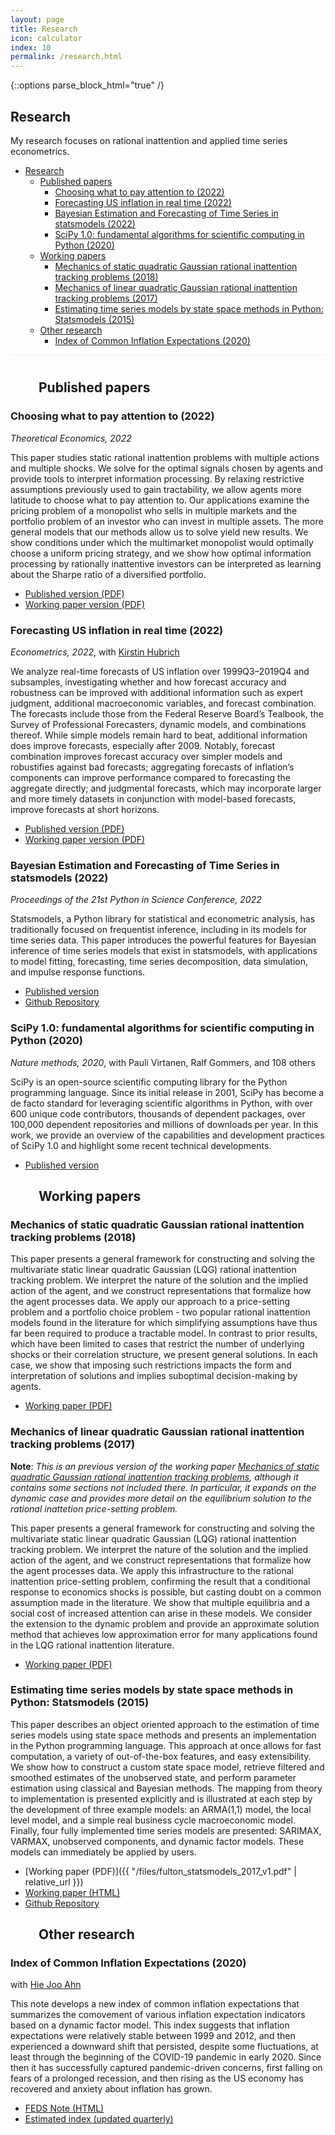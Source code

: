 ```yaml
---
layout: page
title: Research
icon: calculator
index: 10
permalink: /research.html
---
```

{::options parse_block_html="true" /}

<section class="lead-section compact">

# Research

My research focuses on rational inattention and applied time series
econometrics.

- [Research](#research)
  - [Published papers](#published-papers)
    - [Choosing what to pay attention to (2022)](#choosing-what-to-pay-attention-to-2021)
    - [Forecasting US inflation in real time (2022)](#forecasting-us-inflation-in-real-time-2021)
    - [Bayesian Estimation and Forecasting of Time Series in statsmodels (2022)](#bayesian-estimation-and-forecasting-of-time-series-in-statsmodels-2022)
    - [SciPy 1.0: fundamental algorithms for scientific computing in Python (2020)](#scipy-10-fundamental-algorithms-for-scientific-computing-in-python-2020)
  - [Working papers](#working-papers)
    - [Mechanics of static quadratic Gaussian rational inattention tracking problems (2018)](#mechanics-of-static-quadratic-gaussian-rational-inattention-tracking-problems-2018)
    - [Mechanics of linear quadratic Gaussian rational inattention tracking problems (2017)](#mechanics-of-linear-quadratic-gaussian-rational-inattention-tracking-problems-2017)
    - [Estimating time series models by state space methods in Python: Statsmodels (2015)](#estimating-time-series-models-by-state-space-methods-in-python-statsmodels-2015)
  - [Other research](#other-research)
    - [Index of Common Inflation Expectations (2020)](#index-of-common-inflation-expectations-2020)

</section>

<div style="padding:0px 45px;padding-top:10px;margin-top:0px;border-top:1px solid #efefef;">

## Published papers

</div>

<section id="fulton_choosing_2021">

### Choosing what to pay attention to (2022)

*Theoretical Economics, 2022*

This paper studies static rational inattention problems with multiple
actions and multiple shocks. We solve for the optimal signals chosen by
agents and provide tools to interpret information processing. By relaxing
restrictive assumptions previously used to gain tractability, we allow
agents more latitude to choose what to pay attention to. Our applications
examine the pricing problem of a monopolist who sells in multiple markets
and the portfolio problem of an investor who can invest in multiple assets.
The more general models that our methods allow us to solve yield new
results. We show conditions under which the multimarket monopolist would
optimally choose a uniform pricing strategy, and we show how optimal
information processing by rationally inattentive investors can be
interpreted as learning about the Sharpe ratio of a diversified portfolio.

- <a href="https://onlinelibrary.wiley.com/doi/full/10.3982/TE3850" onclick="trackOutboundLink('https://onlinelibrary.wiley.com/doi/full/10.3982/TE3850'); return false;">Published version (PDF)</a>
- <a href="https://econtheory.org/ojs/index.php/te/article/viewForthcomingFile/3850/30749/1" onclick="trackOutboundLink('https://econtheory.org/ojs/index.php/te/article/viewForthcomingFile/3850/30749/1'); return false;">Working paper version (PDF)</a>

</section>

<section id="fulton_forecasting_2021">

### Forecasting US inflation in real time (2022)

*Econometrics, 2022*, with [Kirstin Hubrich](https://sites.google.com/site/kirstinhubrichwebpage/)

We analyze real-time forecasts of US inflation over 1999Q3–2019Q4 and subsamples, investigating whether and how forecast accuracy and robustness can be improved with additional information such as expert judgment, additional macroeconomic variables, and forecast combination. The forecasts include those from the Federal Reserve Board’s Tealbook, the Survey of Professional Forecasters, dynamic models, and combinations thereof. While simple models remain hard to beat, additional information does improve forecasts, especially after 2009. Notably, forecast combination improves forecast accuracy over simpler models and robustifies against bad forecasts; aggregating forecasts of inflation’s components can improve performance compared to forecasting the aggregate directly; and judgmental forecasts, which may incorporate larger and more timely datasets in conjunction with model-based forecasts, improve forecasts at short horizons.

- <a href="https://www.mdpi.com/2225-1146/9/4/36" onclick="trackOutboundLink('https://www.mdpi.com/2225-1146/9/4/36'); return false;">Published version (PDF)</a>
- <a href="https://www.federalreserve.gov/econres/feds/files/2021014pap.pdf" onclick="trackOutboundLink('https://www.federalreserve.gov/econres/feds/files/2021014pap.pdf'); return false;">Working paper version (PDF)</a>

</section>

<section id="bayesian-estimation-and-forecasting-of-time-series-in-statsmodels-2022">

### Bayesian Estimation and Forecasting of Time Series in statsmodels (2022)

*Proceedings of the 21st Python in Science Conference, 2022*

Statsmodels, a Python library for statistical and econometric analysis, has traditionally focused on frequentist inference, including in its models for time series data. This paper introduces the powerful features for Bayesian inference of time series models that exist in statsmodels, with applications to model fitting, forecasting, time series decomposition, data simulation, and impulse response functions.

- <a href="https://conference.scipy.org/proceedings/scipy2022/chad_fulton.html" onclick="trackOutboundLink('https://conference.scipy.org/proceedings/scipy2022/chad_fulton.html'); return false;">Published version</a>
- <a href="https://github.com/ChadFulton/scipy2022-bayesian-time-series" onclick="trackOutboundLink('https://github.com/ChadFulton/scipy2022-bayesian-time-series'); return false;">Github Repository</a>

</section>

<section id="virtanen_scipy_2020">

### SciPy 1.0: fundamental algorithms for scientific computing in Python (2020)

*Nature methods, 2020*, with Pauli Virtanen, Ralf Gommers, and 108 others

SciPy is an open-source scientific computing library for the Python programming language. Since its initial release in 2001, SciPy has become a de facto standard for leveraging scientific algorithms in Python, with over 600 unique code contributors, thousands of dependent packages, over 100,000 dependent repositories and millions of downloads per year. In this work, we provide an overview of the capabilities and development practices of SciPy 1.0 and highlight some recent technical developments.

- <a href="https://www.nature.com/articles/s41592-019-0686-2?es_p=11046330" onclick="trackOutboundLink('https://www.nature.com/articles/s41592-019-0686-2?es_p=11046330'); return false;">Published version</a>

</section>

<div style="padding:0px 45px;">

## Working papers

</div>

<section id="fulton_static_ri_2017">

### Mechanics of static quadratic Gaussian rational inattention tracking problems (2018)

This paper presents a general framework for constructing and solving the
multivariate static linear quadratic Gaussian (LQG) rational inattention
tracking problem. We interpret the nature of the solution and the
implied action of the agent, and we construct representations that
formalize how the agent processes data. We apply our approach to a
price-setting problem and a portfolio choice problem - two popular
rational inattention models found in the literature for which
simplifying assumptions have thus far been required to produce a
tractable model. In contrast to prior results, which have been limited
to cases that restrict the number of underlying shocks or their
correlation structure, we present general solutions. In each case, we
show that imposing such restrictions impacts the form and interpretation
of solutions and implies suboptimal decision-making by agents.

- <a href="http://www.chadfulton.com/files/fulton_static_ri_2017.6f28145.pdf" onclick="trackOutboundLink('http://www.chadfulton.com/files/fulton_static_ri_2017.6f28145.pdf'); return false;">Working paper (PDF)</a>

</section>

<section id="fulton_mechanics_ri_2017">

### Mechanics of linear quadratic Gaussian rational inattention tracking problems (2017)

**Note**: *This is an previous version of the working paper [Mechanics of static quadratic Gaussian rational inattention tracking problems](#fulton_static_ri_2017), although it contains some sections not included there. In particular, it expands on the dynamic case and provides more detail on the equilibrium solution to the rational inattetion price-setting problem.*

This paper presents a general framework for constructing and solving the multivariate static linear quadratic Gaussian (LQG) rational inattention tracking problem. We interpret the nature of the solution and the implied action of the agent, and we construct representations that formalize how the agent processes data. We apply this infrastructure to the rational inattention price-setting problem, confirming the result that a conditional response to economics shocks is possible, but casting doubt on a common assumption made in the literature. We show that multiple equilibria and a social cost of increased attention can arise in these models. We consider the extension to the dynamic problem and provide an approximate solution method that achieves low approximation error for many applications found in the LQG rational inattention literature.

- <a href="https://www.federalreserve.gov/econres/feds/files/2017109pap.pdf" onclick="trackOutboundLink('https://www.federalreserve.gov/econres/feds/files/2017109pap.pdf'); return false;">Working paper (PDF)</a>

</section>

<section id="est-ssm-py">

### Estimating time series models by state space methods in Python: Statsmodels (2015)

This paper describes an object oriented approach to the estimation of time series models using state space methods and presents an implementation in the Python programming language. This approach at once allows for fast computation, a variety of out-of-the-box features, and easy extensibility. We show how to construct a custom state space model, retrieve filtered and smoothed estimates of the unobserved state, and perform parameter estimation using classical and Bayesian methods. The mapping from theory to implementation is presented explicitly and is illustrated at each step by the development of three example models: an ARMA(1,1) model, the local level model, and a simple real business cycle macroeconomic model. Finally, four fully implemented time series models are presented: SARIMAX, VARMAX, unobserved components, and dynamic factor models. These models can immediately be applied by users.

- [Working paper (PDF)]({{ "/files/fulton_statsmodels_2017_v1.pdf" | relative_url }})
- [Working paper (HTML)](https://chadfulton.github.io/fulton_statsmodels_2017/)
- [Github Repository](https://github.com/ChadFulton/fulton_statsmodels_2017)

</section>

<div style="padding:0px 45px;">

## Other research

</div>

<section id="ahn_index_2020">

### Index of Common Inflation Expectations (2020)

with [Hie Joo Ahn](https://sites.google.com/site/hiejooahn/)

This note develops a new index of common inflation expectations that summarizes the comovement of various inflation expectation indicators based on a dynamic factor model. This index suggests that inflation expectations were relatively stable between 1999 and 2012, and then experienced a downward shift that persisted, despite some fluctuations, at least through the beginning of the COVID-19 pandemic in early 2020. Since then it has successfully captured pandemic-driven concerns, first falling on fears of a prolonged recession, and then rising as the US economy has recovered and anxiety about inflation has grown.

- <a href="https://www.federalreserve.gov/econres/notes/feds-notes/index-of-common-inflation-expectations-20200902.htm" onclick="trackOutboundLink('https://www.federalreserve.gov/econres/notes/feds-notes/index-of-common-inflation-expectations-20200902.htm'); return false;">FEDS Note (HTML)</a>
- <a href="https://www.federalreserve.gov/econres/notes/feds-notes/research-data-series-index-of-common-inflation-expectations-20210305.htm" onclick="trackOutboundLink('https://www.federalreserve.gov/econres/notes/feds-notes/research-data-series-index-of-common-inflation-expectations-20210305.htm'); return false;">Estimated index (updated quarterly)</a>

</section>
